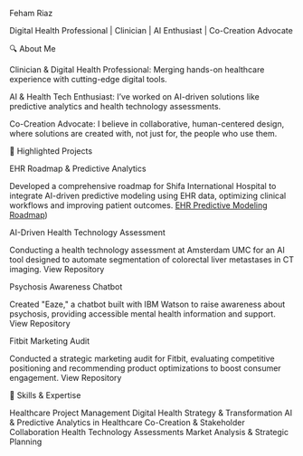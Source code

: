 Feham Riaz


Digital Health Professional | Clinician | AI Enthusiast | Co-Creation Advocate


🔍 About Me

Clinician & Digital Health Professional: Merging hands-on healthcare experience with cutting-edge digital tools.

AI & Health Tech Enthusiast: I’ve worked on AI-driven solutions like predictive analytics and health technology assessments.

Co-Creation Advocate: I believe in collaborative, human-centered design, where solutions are created with, not just for, the people who use them.


💼 Highlighted Projects

EHR Roadmap & Predictive Analytics

Developed a comprehensive roadmap for Shifa International Hospital to integrate AI-driven predictive modeling using EHR data, optimizing clinical workflows and improving patient outcomes.
[EHR Predictive Modeling Roadmap](https://github.com/fehamriaz/EHR-Roadmap?tab=readme-ov-file#ehr-predictive-modeling-roadmap))

AI-Driven Health Technology Assessment

Conducting a health technology assessment at Amsterdam UMC for an AI tool designed to automate segmentation of colorectal liver metastases in CT imaging.
View Repository

Psychosis Awareness Chatbot

Created "Eaze," a chatbot built with IBM Watson to raise awareness about psychosis, providing accessible mental health information and support.
View Repository

Fitbit Marketing Audit

Conducted a strategic marketing audit for Fitbit, evaluating competitive positioning and recommending product optimizations to boost consumer engagement.
View Repository


🔧 Skills & Expertise

Healthcare Project Management
Digital Health Strategy & Transformation
AI & Predictive Analytics in Healthcare
Co-Creation & Stakeholder Collaboration
Health Technology Assessments
Market Analysis & Strategic Planning
<!---
fehamriaz/fehamriaz is a ✨ special ✨ repository because its `README.md` (this file) appears on your GitHub profile.
You can click the Preview link to take a look at your changes.
--->
